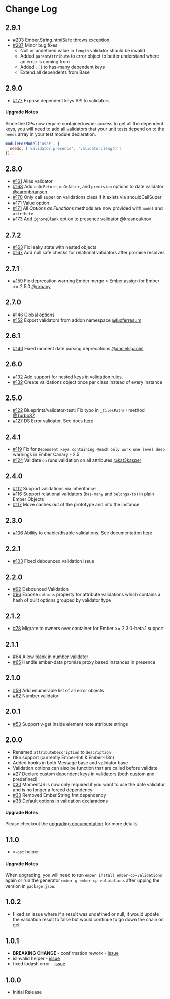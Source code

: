 # Change Log

## 2.9.1
- [#203](https://github.com/offirgolan/ember-cp-validations/pull/203) Ember.String.htmlSafe throws exception
- [#207](https://github.com/offirgolan/ember-cp-validations/pull/207) Minor bug fixes
  - Null or undefined value in `length` validator should be invalid
  - Added `parentAttribute` to error object to better understand where an error is coming from
  - Added `.[]` to has-many dependent keys
  - Extend all dependents from Base

## 2.9.0
- [#177](https://github.com/offirgolan/ember-cp-validations/pull/177) Expose dependent keys API to validators

#### Upgrade Notes

Since the CPs now require container/owner access to get all the dependent keys, you will need to add all validators that your unit tests depend on to the `needs` array in your test module declaration.

```js
moduleForModel('user', {
  needs: ['validator:presence', 'validator:length']
});
```

## 2.8.0
- [#161](https://github.com/offirgolan/ember-cp-validations/pull/161) Alias validator
- [#168](https://github.com/offirgolan/ember-cp-validations/pull/168) Add `onOrBefore`, `onOrAfter`, and `precision` options to date validator [@aaronbhansen](https://github.com/aaronbhansen)
- [#170](https://github.com/offirgolan/ember-cp-validations/pull/170) Only call super on validations class if it exists via shouldCallSuper
- [#171](https://github.com/offirgolan/ember-cp-validations/pull/171) Value option
- [#171](https://github.com/offirgolan/ember-cp-validations/pull/171) All _Options as Functions_ methods are now provided with `model` and `attribute`
- [#173](https://github.com/offirgolan/ember-cp-validations/pull/173) Add `ignoreBlank` option to presence validator [@krasnoukhov](https://github.com/krasnoukhov)

## 2.7.2
- [#163](https://github.com/offirgolan/ember-cp-validations/pull/163) Fix leaky state with nested objects
- [#167](https://github.com/offirgolan/ember-cp-validations/pull/167) Add null safe checks for relational validators after promise resolves

## 2.7.1
- [#159](https://github.com/offirgolan/ember-cp-validations/pull/159) Fix deprecation warning Ember.merge > Ember.assign for Ember >= 2.5.0 [@urbany](https://github.com/urbany)

## 2.7.0
- [#146](https://github.com/offirgolan/ember-cp-validations/pull/146) Global options
- [#152](https://github.com/offirgolan/ember-cp-validations/pull/152) Export validators from addon namespace [@luxferresum](https://github.com/luxferresum)

## 2.6.1
- [#140](https://github.com/offirgolan/ember-cp-validations/pull/140) Fixed moment date parsing deprecations [@danielspaniel](https://github.com/danielspaniel)

## 2.6.0
- [#132](https://github.com/offirgolan/ember-cp-validations/pull/132) Add support for nested keys in validation rules.
- [#132](https://github.com/offirgolan/ember-cp-validations/pull/132) Create validations object once per class instead of every instance

## 2.5.0
- [#122](https://github.com/offirgolan/ember-cp-validations/pull/122) Blueprints/validator-test: Fix typo in `_filesPath()` method [@Turbo87](https://github.com/Turbo87)
- [#127](https://github.com/offirgolan/ember-cp-validations/pull/127) DS Error validator. See docs [here](http://offirgolan.github.io/ember-cp-validations/docs/classes/DS%20Error.html)

## 2.4.1
- [#119](https://github.com/offirgolan/ember-cp-validations/issues/119) Fix for `Dependent keys containing @each only work one level deep` warnings in Ember Canary - 2.5
- [#124](https://github.com/offirgolan/ember-cp-validations/issues/124) Validate `on` runs validation on all attributes [@kat3kasper](https://github.com/kat3kasper)

## 2.4.0
- [#112](https://github.com/offirgolan/ember-cp-validations/pull/112) Support validations via inheritance
- [#116](https://github.com/offirgolan/ember-cp-validations/pull/116) Support relational validators (`has-many` and `belongs-to`) in plain Ember Objects
- [#117](https://github.com/offirgolan/ember-cp-validations/pull/117) Move caches out of the prototype and into the instance

## 2.3.0
- [#106](https://github.com/offirgolan/ember-cp-validations/pull/106) Ability to enable/disable validations. See documentation [here](http://offirgolan.github.io/ember-cp-validations/docs/modules/Validators.html)

## 2.2.1
- [#103](https://github.com/offirgolan/ember-cp-validations/pull/103) Fixed debounced validation issue

## 2.2.0
- [#92](https://github.com/offirgolan/ember-cp-validations/pull/92) Debounced Validation
- [#96](https://github.com/offirgolan/ember-cp-validations/pull/96) Expose `options` property for attribute validations which contains a hash of built options grouped by validator type

## 2.1.2
- [#78](https://github.com/offirgolan/ember-cp-validations/pull/78) Migrate to owners over container for Ember >= 2.3.0-beta.1 support

## 2.1.1
- [#64](https://github.com/offirgolan/ember-cp-validations/pull/64) Allow blank in number validator
- [#65](https://github.com/offirgolan/ember-cp-validations/pull/65) Handle ember-data promise proxy based instances in presence

## 2.1.0
- [#59](https://github.com/offirgolan/ember-cp-validations/pull/59) Add enumerable list of all error objects
- [#62](https://github.com/offirgolan/ember-cp-validations/pull/62) Number validator

## 2.0.1
- [#53](https://github.com/offirgolan/ember-cp-validations/issues/53) Support v-get inside element note attribute strings

## 2.0.0
- Renamed `attributeDescription` to `description`
- I18n support (currently Ember-Intl & Ember-I18n)
- Added hooks in both Message base and validator base
- Validation options can also be function that are called before validate
- [#27](https://github.com/offirgolan/ember-cp-validations/issues/38) Declare custom dependent keys in validators (both custom and predefined)
- [#30](https://github.com/offirgolan/ember-cp-validations/issues/30) MomentJS is now only required if you want to use the date validator and is no longer a forced dependency
- [#33](https://github.com/offirgolan/ember-cp-validations/issues/33) Removed Ember.String.fmt dependency
- [#38](https://github.com/offirgolan/ember-cp-validations/issues/38) Default options in validation declarations

#### Upgrade Notes
Please checkout the [upgrading documentation](UPGRADING.md) for more details.

## 1.1.0
- `v-get` helper

#### Upgrade Notes
When upgrading, you will need to run `ember install ember-cp-validations` again or run the generator `ember g ember-cp-validations` after upping the version in `package.json`.

## 1.0.2
- Fixed an issue where if a result was undefined or null, it would update the validation result to false but would continue to go down the chain on get

## 1.0.1
- **BREAKING CHANGE** - confirmation rework - [issue](https://github.com/offirgolan/ember-cp-validations/issues/4)
- isInvalid helper - [issue](https://github.com/offirgolan/ember-cp-validations/issues/2)
- fixed lodash error - [issue](https://github.com/offirgolan/ember-cp-validations/issues/3)

## 1.0.0
- Initial Release
